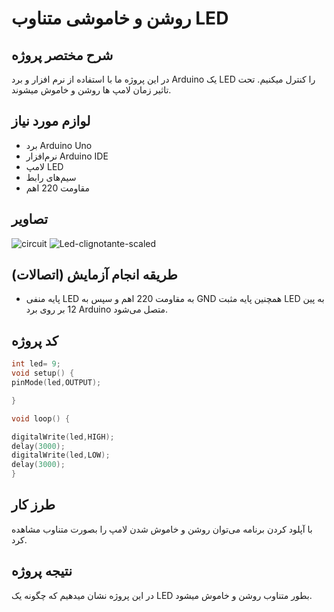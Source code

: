 
# روشن و خاموشی متناوب LED

## شرح مختصر پروژه
در این پروژه ما با استفاده از نرم افزار و برد Arduino یک LED را کنترل میکنیم. تحت تاثیر زمان لامپ ها روشن و خاموش میشوند.

## لوازم مورد نیاز
-  برد Arduino Uno
- نرم‌افزار Arduino IDE
- لامپ LED
- سیم‌های رابط
- مقاومت 220 اهم

## تصاویر
![circuit](https://github.com/user-attachments/assets/7673fc80-a997-4549-a6b7-bf413b3319a5)
![Led-clignotante-scaled](https://github.com/user-attachments/assets/5a9a7a7e-ffdf-425f-89e1-225280287358)



## طریقه انجام آزمایش (اتصالات)
- پایه منفی LED به مقاومت 220 اهم و سپس به GND همچنین پایه مثبت LED به پین 12 بر روی برد Arduino متصل می‌شود.

## کد پروژه

```cpp
int led= 9;
void setup() {
pinMode(led,OUTPUT);

}

void loop() {

digitalWrite(led,HIGH);
delay(3000);
digitalWrite(led,LOW);
delay(3000);
}
```

## طرز کار
با آپلود کردن برنامه می‌توان روشن و خاموش شدن لامپ را بصورت متناوب مشاهده کرد.


## نتیجه‌ پروژه
در این پروژه نشان‌ میدهیم که چگونه یک LED بطور متناوب روشن و خاموش میشود.
